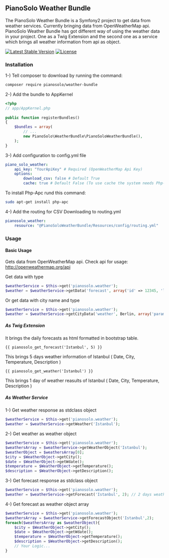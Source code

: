 ## PianoSolo Weather Bundle

The PianoSolo Weather Bundle is a Symfony2 project to get data from weather services. Currently bringing data from 
OpenWeatherMap api. PianoSolo Weather Bundle has got different way of using the weather data in your project. One 
as a Twig Extension and the second one as a service which brings all weather information from api as object.

[![Latest Stable Version](https://poser.pugx.org/pianosolo/weather-bundle/v/stable)](https://packagist.org/packages/pianosolo/weather-bundle)
[![License](https://poser.pugx.org/pianosolo/weather-bundle/license)](https://packagist.org/packages/pianosolo/weather-bundle)

### Installation 

1-) Tell composer to download by running the command:

```bash
composer require pianosolo/weather-bundle
```
 
2-) Add the bundle to AppKernel

```php
<?php
// app/AppKernel.php
	
public function registerBundles()
{
    $bundles = array(
        // ...
        new PianoSolo\WeatherBundle\PianoSoloWeatherBundle(),
    );
}
```
	
3-) Add configuration to config.yml file

```yaml
piano_solo_weather:
	api_key: "YourApiKey" # Required (OpenWeatherMap Api Key)
	options:
    	download_csv: false # Default True
    	cache: true # Default False (To use cache the system needs Php-Apc cache)
```

To install Php-Apc rund this command:

```bash
sudo apt-get install php-apc
```
	
4-) Add the routing for CSV Downloading to routing.yml

```yaml
pianosolo_weather:
	resource: "@PianoSoloWeatherBundle/Resources/config/routing.yml"
```

### Usage

#### Basic Usage

Gets data from OpenWeatherMap api. Check api for usage: http://openweathermap.org/api

Get data with type
``` php
$weatherService = $this->get('pianosolo.weather');
$weather = $weatherService->getData('forecast', array('id' => 12345, 'lat' => 12345, 'long' => 12345));
```

Or get data with city name and type
``` php
$weatherService = $this->get('pianosolo.weather');
$weather = $weatherService->getCityData('weather', Berlin, array('param' => value));
```

##### As Twig Extension

It brings the daily forecasts as html formatted in bootstrap table. 

```twig
{{ pianosolo_get_forecast('Istanbul', 5) }}
```

This brings 5 days weather information of Istanbul ( Date, City, Temperature, Description )

```twig
{{ pianosolo_get_weather('Istanbul') }}
```
    
This brings 1 day of weather reasults of Istanbul ( Date, City, Temperature, Description )
    
##### As Weather Service

1-) Get weather response as stdclass object

``` php
$weatherService = $this->get('pianosolo.weather');
$weather = $weatherService->getWeather('Istanbul');
```

2-) Get weather as weather object

``` php
$weatherService = $this->get('pianosolo.weather');
$weathersArray = $weatherService->getWeatherObject('Istanbul');
$weatherObject = $weathersArray[0];
$city = $WeatherObject->getCity();
$date = $WeatherObject->getWdate();
$temperature = $WeatherObject->getTemperature();
$description = $WeatherObject->getDescription();
```

3-) Get forecast response as stdclass object

``` php
$weatherService = $this->get('pianosolo.weather');
$weather = $weatherService->getForecast('Istanbul', 2); // 2 days weather results of the city
```

4-) Get forecast as weather object array

``` php
$weatherService = $this->get('pianosolo.weather');
$weathersArray = $weatherService->getForecastObject('Istanbul',2);
foreach($weathersArray as $weatherObject){
	$city = $WeatherObject->getCity();
	$date = $WeatherObject->getWdate();
	$temperature = $WeatherObject->getTemperature();
	$description = $WeatherObject->getDescription();
	// Your Logic...
}
```
